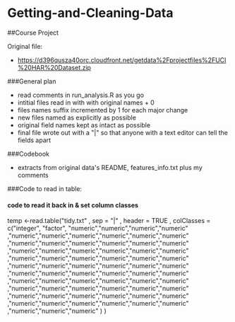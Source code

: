 # Getting-and-Cleaning-Data
##Course Project

Original file:
- https://d396qusza40orc.cloudfront.net/getdata%2Fprojectfiles%2FUCI%20HAR%20Dataset.zip

###General plan
- read comments in  run_analysis.R as you go
- intitial files read in with with original names + 0
- files names suffix incremented by 1 for each major change
- new files named as explicitly as possible
- original field names kept as intact as possible 
- final file wrote out with a "|" so that anyone with a text editor can tell the fields apart

###Codebook
- extracts from original data's README, features_info.txt plus my comments

###Code to read in table:  
#### code to read it back in & set column classes
temp <-read.table("tidy.txt"
       , sep = "|"
       , header = TRUE
       , colClasses = c("integer", "factor", "numeric","numeric","numeric","numeric"
                                   ,"numeric","numeric","numeric","numeric","numeric","numeric"
                                   ,"numeric","numeric","numeric","numeric","numeric","numeric"
                                   ,"numeric","numeric","numeric","numeric","numeric","numeric"
                                   ,"numeric","numeric","numeric","numeric","numeric","numeric"
                                   ,"numeric","numeric","numeric","numeric","numeric","numeric"
                                   ,"numeric","numeric","numeric","numeric","numeric","numeric"
                                   ,"numeric","numeric","numeric","numeric","numeric","numeric"
                                   ,"numeric","numeric","numeric","numeric","numeric","numeric"
                                   ,"numeric","numeric","numeric","numeric","numeric","numeric"
                                   ,"numeric","numeric","numeric","numeric","numeric","numeric"
                                   ,"numeric","numeric","numeric" )
)  
